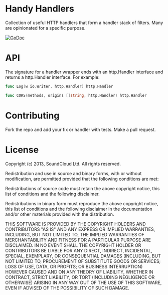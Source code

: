 # Handy Handlers

Collection of useful HTTP handlers that form a handler stack of filters.  Many
are opinionated for a specific purpose.

[![GoDoc](https://godoc.org/github.com/streadway/handy?status.svg)](https://godoc.org/github.com/streadway/handy)

# API

The signature for a handler wrapper ends with an http.Handler interface and returns a http.Handler interface.  For example:

```go
func Log(w io.Writer, http.Handler) http.Handler

func CORS(methods, origins []string, http.Handler) http.Handler
```

# Contributing

Fork the repo and add your fix or handler with tests.  Make a pull request.

# License

Copyright (c) 2013, SoundCloud Ltd.
All rights reserved.

Redistribution and use in source and binary forms, with or without
modification, are permitted provided that the following conditions are met:

Redistributions of source code must retain the above copyright notice, this
list of conditions and the following disclaimer.

Redistributions in binary form must reproduce the above copyright notice, this
list of conditions and the following disclaimer in the documentation and/or
other materials provided with the distribution.

THIS SOFTWARE IS PROVIDED BY THE COPYRIGHT HOLDERS AND CONTRIBUTORS "AS IS" AND
ANY EXPRESS OR IMPLIED WARRANTIES, INCLUDING, BUT NOT LIMITED TO, THE IMPLIED
WARRANTIES OF MERCHANTABILITY AND FITNESS FOR A PARTICULAR PURPOSE ARE
DISCLAIMED. IN NO EVENT SHALL THE COPYRIGHT HOLDER OR CONTRIBUTORS BE LIABLE
FOR ANY DIRECT, INDIRECT, INCIDENTAL, SPECIAL, EXEMPLARY, OR CONSEQUENTIAL
DAMAGES (INCLUDING, BUT NOT LIMITED TO, PROCUREMENT OF SUBSTITUTE GOODS OR
SERVICES; LOSS OF USE, DATA, OR PROFITS; OR BUSINESS INTERRUPTION) HOWEVER
CAUSED AND ON ANY THEORY OF LIABILITY, WHETHER IN CONTRACT, STRICT LIABILITY,
OR TORT (INCLUDING NEGLIGENCE OR OTHERWISE) ARISING IN ANY WAY OUT OF THE USE
OF THIS SOFTWARE, EVEN IF ADVISED OF THE POSSIBILITY OF SUCH DAMAGE.
